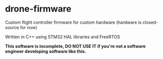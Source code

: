 # drone-firmware

Custom flight controller firmware for custom hardware (hardware is closed-source for now)

Written in C++ using STM32 HAL libraries and FreeRTOS

**This software is incomplete, DO NOT USE IT if you're not a software engineer developing software like this.**
